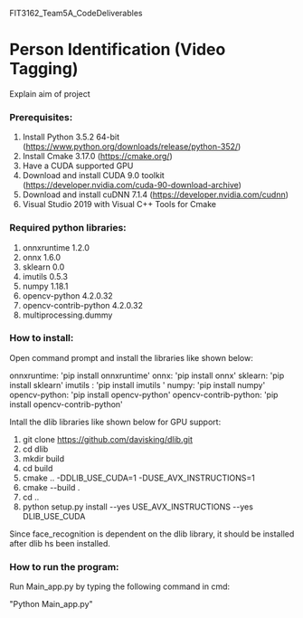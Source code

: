 FIT3162_Team5A_CodeDeliverables

# **Person Identification (Video Tagging)**

Explain aim of project

### **Prerequisites:**

1. Install Python 3.5.2 64-bit (https://www.python.org/downloads/release/python-352/)
2. Install Cmake 3.17.0 (https://cmake.org/)
3. Have a CUDA supported GPU
4. Download and install CUDA 9.0 toolkit (https://developer.nvidia.com/cuda-90-download-archive)
5. Download and install cuDNN 7.1.4  (https://developer.nvidia.com/cudnn)
6. Visual Studio 2019 with Visual C++ Tools for Cmake


### **Required python libraries:**

1. onnxruntime 1.2.0
2. onnx 1.6.0
3. sklearn 0.0
4. imutils 0.5.3
5. numpy 1.18.1
6. opencv-python 4.2.0.32
7. opencv-contrib-python 4.2.0.32
8. multiprocessing.dummy
 


### **How to install:**

Open command prompt and install the libraries like shown below:

onnxruntime: 'pip install onnxruntime'
onnx: 'pip install onnx'
sklearn: 'pip install sklearn'
imutils : 'pip install imutils '
numpy: 'pip install numpy'
opencv-python: 'pip install opencv-python'
opencv-contrib-python: 'pip install opencv-contrib-python'

Intall the dlib libraries like shown below for GPU support:

1. git clone https://github.com/davisking/dlib.git
2. cd dlib
3. mkdir build
4. cd build
5. cmake .. -DDLIB_USE_CUDA=1 -DUSE_AVX_INSTRUCTIONS=1
6. cmake --build .
7. cd ..
8. python setup.py install --yes USE_AVX_INSTRUCTIONS --yes DLIB_USE_CUDA

Since face_recognition is dependent on the dlib library, it should be installed after dlib hs been installed.

### **How to run the program:**

Run Main_app.py by typing the following command in cmd:

"Python Main_app.py"


